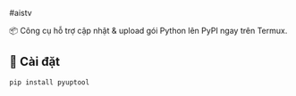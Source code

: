 #aistv

📦 Công cụ hỗ trợ cập nhật & upload gói Python lên PyPI ngay trên Termux.

## 🚀 Cài đặt
```bash
pip install pyuptool
```